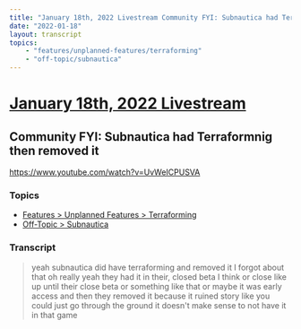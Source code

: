 ```yaml
---
title: "January 18th, 2022 Livestream Community FYI: Subnautica had Terraformnig then removed it"
date: "2022-01-18"
layout: transcript
topics:
    - "features/unplanned-features/terraforming"
    - "off-topic/subnautica"
---
```

# [January 18th, 2022 Livestream](../2022-01-18.md)
## Community FYI: Subnautica had Terraformnig then removed it
https://www.youtube.com/watch?v=UvWeICPUSVA

### Topics
* [Features > Unplanned Features > Terraforming](../topics/features/unplanned-features/terraforming.md)
* [Off-Topic > Subnautica](../topics/off-topic/subnautica.md)

### Transcript

> yeah subnautica did have terraforming and removed it I forgot about that oh really yeah they had it in their, closed beta I think or close like up until their close beta or something like that or maybe it was early access and then they removed it because it ruined story like you could just go through the ground it doesn't make sense to not have it in that game
